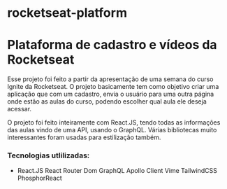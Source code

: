 # rocketseat-platform

<h1>Plataforma de cadastro e vídeos da Rocketseat</h1>

<p>Esse projeto foi feito a partir da apresentação de uma semana do curso Ignite da Rocketseat. O projeto basicamente tem como objetivo criar uma aplicação que com um cadastro, envia o usuário para uma outra página onde estão as aulas do curso, podendo escolher qual aula ele deseja acessar.</p>

<p>O projeto foi feito inteiramente com React.JS, tendo todas as informações das aulas vindo de uma API, usando o GraphQL. Várias bibliotecas muito interessantes foram usadas para estilização também.</p>

<h3>Tecnologias utlilizadas:</h3>

<ul>
  <li>
    React.JS
    React Router Dom
    GraphQL
    Apollo Client
    Vime
    TailwindCSS
    PhosphorReact
  </li>
</ul>
